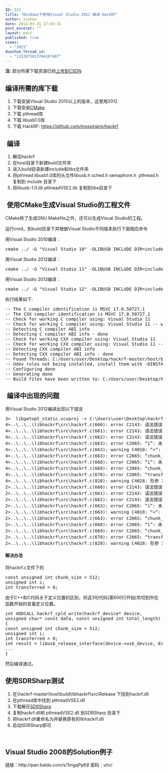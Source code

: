 ```yaml
---
ID: 523
title: "Windows下使用Visual Studio 2012 编译 HackRF"
author: scateu
date: 2014-03-31 17:43:31
post_excerpt: ""
layout: post
published: true
views:
  - "3921"
duoshuo_thread_id:
  - "1312073613704167487"
---
```

<strong>注: </strong>部分所需下载资源已经<a href=" http://download.csdn.net/user/u014466216">上传到CSDN</a>
<h2>编译所需的库下载</h2>
<ol>
	<li>下载安装Visual Studio 2010以上的版本，这里用2012</li>
	<li>下载安装<a href="http://www.cmake.org/cmake/resources/software.html">CMake </a></li>
	<li>下载 pthread库</li>
	<li>下载 libusb1.0库</li>
	<li>下载 HackRF: <a href="https://github.com/mossmann/hackrf" target="_blank">https://github.com/mossmann/hackrf</a></li>
</ol>
<h2> 编译</h2>
<ol>
	<li>解压hackrf</li>
	<li>在host目录下新建build文件夹</li>
	<li>进入build目录新建include和libs文件夹</li>
	<li>将pthread libusb1.0库的头文件libusb.h sched.h semaphore.h  pthread.h 复制到 include 目录下</li>
	<li>将libusb-1.0.lib pthreadVSE2.lib 复制到libs目录下</li>
</ol>
<h2> 使用CMake生成Visual Studio的工程文件</h2>
CMake除了生成GNU Makefile之外，还可以生成Visual Studio的工程。

运行cmd，到build目录下并根据Visual Studio不同版本执行下面相应命令
<div>用Visual Studio 2010编译：</div>
<div>
<pre class="lang:default decode:true">cmake ../ -G "Visual Studio 10" -DLIBUSB_INCLUDE_DIR=include -DLIBUSB_LIBRARIES=../../libs/libusb-1.0  -DTHREADS_PTHREADS_INCLUDE_DIR=include -DTHREADS_PTHREADS_WIN32_LIBRARY=libs/pthreadVSE2.lib</pre>
</div>
<div>用Visual Studio 2012编译：</div>
<div>
<pre class="lang:default decode:true">cmake ../ -G "Visual Studio 11" -DLIBUSB_INCLUDE_DIR=include -DLIBUSB_LIBRARIES=../../libs/libusb-1.0  -DTHREADS_PTHREADS_INCLUDE_DIR=include -DTHREADS_PTHREADS_WIN32_LIBRARY=libs/pthreadVSE2.lib</pre>
</div>
<div>用Visual Studio 2013编译：</div>
<div>
<pre class="lang:default decode:true ">cmake ../ -G "Visual Studio 12" -DLIBUSB_INCLUDE_DIR=include -DLIBUSB_LIBRARIES=../../libs/libusb-1.0  -   DTHREADS_PTHREADS_INCLUDE_DIR=include -DTHREADS_PTHREADS_WIN32_LIBRARY=libs/pthreadVSE2.lib</pre>
执行结果如下:
<pre class="lang:default decode:true ">-- The C compiler identification is MSVC 17.0.50727.1
-- The CXX compiler identification is MSVC 17.0.50727.1
-- Check for working C compiler using: Visual Studio 11
-- Check for working C compiler using: Visual Studio 11 -- works
-- Detecting C compiler ABI info
-- Detecting C compiler ABI info - done
-- Check for working CXX compiler using: Visual Studio 11
-- Check for working CXX compiler using: Visual Studio 11 -- works
-- Detecting CXX compiler ABI info
-- Detecting CXX compiler ABI info - done
-- Found Threads: C:/Users/user/Desktop/hackrf-master/host/build/libs/pthreadVSE2.lib  
-- Udev rules not being installed, install them with -DINSTALL_UDEV_RULES=ON
-- Configuring done
-- Generating done
-- Build files have been written to: C:/Users/user/Desktop/hackrf-master/host/build</pre>
<h2> 编译中出现的问题</h2>
用Visual Studio 2012编译出现以下错误
<pre class="lang:default decode:true">3&gt;  libgetopt_static.vcxproj -&gt; C:\Users\user\Desktop\hackrf-master\host\build\hackrf-tools\src\Release\libgetopt_static.lib
4&gt;..\..\..\libhackrf\src\hackrf.c(660): error C2143: 语法错误 : 缺少“;”(在“const”的前面)
4&gt;..\..\..\libhackrf\src\hackrf.c(661): error C2143: 语法错误 : 缺少“;”(在“类型”的前面)
4&gt;..\..\..\libhackrf\src\hackrf.c(662): error C2143: 语法错误 : 缺少“;”(在“类型”的前面)
4&gt;..\..\..\libhackrf\src\hackrf.c(663): error C2065: “i”: 未声明的标识符
4&gt;..\..\..\libhackrf\src\hackrf.c(663): warning C4018: “&lt;”: 有符号/无符号不匹配
4&gt;..\..\..\libhackrf\src\hackrf.c(663): error C2065: “chunk_size”: 未声明的标识符
4&gt;..\..\..\libhackrf\src\hackrf.c(668): error C2065: “i”: 未声明的标识符
4&gt;..\..\..\libhackrf\src\hackrf.c(669): error C2065: “chunk_size”: 未声明的标识符
4&gt;..\..\..\libhackrf\src\hackrf.c(670): error C2065: “transferred”: 未声明的标识符
4&gt;..\..\..\libhackrf\src\hackrf.c(828): warning C4028: 形参 3 与声明不同
2&gt;..\..\..\libhackrf\src\hackrf.c(660): error C2143: 语法错误 : 缺少“;”(在“const”的前面)
2&gt;..\..\..\libhackrf\src\hackrf.c(661): error C2143: 语法错误 : 缺少“;”(在“类型”的前面)
2&gt;..\..\..\libhackrf\src\hackrf.c(662): error C2143: 语法错误 : 缺少“;”(在“类型”的前面)
2&gt;..\..\..\libhackrf\src\hackrf.c(663): error C2065: “i”: 未声明的标识符
2&gt;..\..\..\libhackrf\src\hackrf.c(663): warning C4018: “&lt;”: 有符号/无符号不匹配
2&gt;..\..\..\libhackrf\src\hackrf.c(663): error C2065: “chunk_size”: 未声明的标识符
2&gt;..\..\..\libhackrf\src\hackrf.c(668): error C2065: “i”: 未声明的标识符
2&gt;..\..\..\libhackrf\src\hackrf.c(669): error C2065: “chunk_size”: 未声明的标识符
2&gt;..\..\..\libhackrf\src\hackrf.c(670): error C2065: “transferred”: 未声明的标识符
2&gt;..\..\..\libhackrf\src\hackrf.c(828): warning C4028: 形参 3 与声明不同</pre>
<h4>解决办法</h4>
将hackrf.c文件下的
<pre class="nums:true start-line:600 lang:default decode:true ">const unsigned int chunk_size = 512;
unsigned int i;
int transferred = 0;</pre>
由于C++和C代码关于定义位置的区别，将这3句代码(第600行开始)剪切到所在函数开始的变量定义位置。
<pre class="nums:true start-line:642 lang:default decode:true ">int ADDCALL hackrf_cpld_write(hackrf_device* device,
unsigned char* const data, const unsigned int total_length)
{
const unsigned int chunk_size = 512;
unsigned int i;
int transferred = 0;
int result = libusb_release_interface(device-&gt;usb_device, 0);
...
}</pre>
然后编译通过。
<h2>使用SDRSharp测试</h2>
<ol>
	<li>在\hackrf-master\host\build\libhackrf\src\Release 下找到hackrf.dll</li>
	<li>在pthread库中找到 pthreadVSE2.dll</li>
	<li>下载解压<a href="http://sdrsharp.com/downloads/sdr-nightly.zip">SDRSharp</a></li>
	<li>复制hackrf.dll和 pthreadVSE2.dll 到SDRSharp 目录下</li>
	<li>将hackrf.dll重命名为并替换原有的libhackrf.dll</li>
	<li>启动SDRSharp即可</li>
</ol>
&nbsp;
<h2>Visual Studio 2008的Solution例子</h2>
链接：http://pan.baidu.com/s/1mgqPpK8 密码：uhci

</div>
